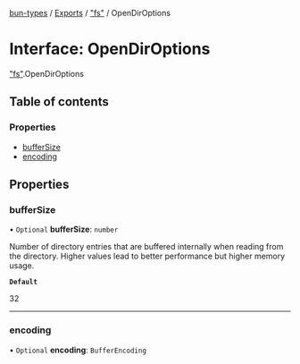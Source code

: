 [bun-types](https://github.com/oven-sh/bun-types/blob/master/api-docs/README.md) / [Exports](https://github.com/oven-sh/bun-types/blob/master/api-docs/modules.md) / ["fs"](https://github.com/oven-sh/bun-types/blob/master/api-docs/modules/fs_.md) / OpenDirOptions

# Interface: OpenDirOptions

["fs"](https://github.com/oven-sh/bun-types/blob/master/api-docs/modules/fs_.md).OpenDirOptions

## Table of contents

### Properties

- [bufferSize](https://github.com/oven-sh/bun-types/blob/master/api-docs/interfaces/fs_.OpenDirOptions.md#buffersize)
- [encoding](https://github.com/oven-sh/bun-types/blob/master/api-docs/interfaces/fs_.OpenDirOptions.md#encoding)

## Properties

### bufferSize

• `Optional` **bufferSize**: `number`

Number of directory entries that are buffered
internally when reading from the directory. Higher values lead to better
performance but higher memory usage.

**`Default`**

32

___

### encoding

• `Optional` **encoding**: `BufferEncoding`
